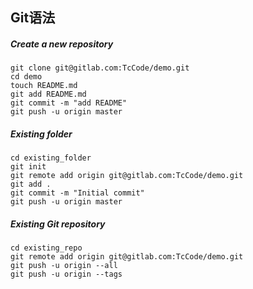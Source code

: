 ##  Git语法

##### Create a new repository

```
git clone git@gitlab.com:TcCode/demo.git
cd demo
touch README.md
git add README.md
git commit -m "add README"
git push -u origin master
```

##### Existing folder

```
cd existing_folder
git init
git remote add origin git@gitlab.com:TcCode/demo.git
git add .
git commit -m "Initial commit"
git push -u origin master
```

##### Existing Git repository

```
cd existing_repo
git remote add origin git@gitlab.com:TcCode/demo.git
git push -u origin --all
git push -u origin --tags
```